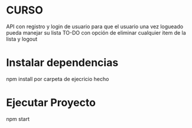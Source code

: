 # CURSO
API con registro y login de usuario para que el usuario una vez logueado pueda manejar su lista TO-DO con opción de eliminar cualquier item de la lista y logout  
# Instalar dependencias
npm install por carpeta de ejecricio hecho 
# Ejecutar Proyecto
npm start 
